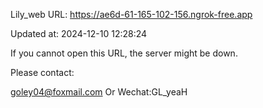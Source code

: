 Lily_web URL: https://ae6d-61-165-102-156.ngrok-free.app

Updated at: 2024-12-10 12:28:24

If you cannot open this URL, the server might be down.

Please contact: 

goley04@foxmail.com Or Wechat:GL_yeaH